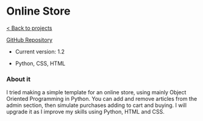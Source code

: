 # Online Store

[< Back to projects](..)

[GitHub Repository](https://github.com/TSusinna/online_store)

- Current version: 1.2

- Python, CSS, HTML

### About it

I tried making a simple template for an online store, using mainly Object Oriented Programming in Python. You can add and remove articles from the admin section, then simulate purchases adding to cart and buying. I will upgrade it as I improve my skills using Python, HTML and CSS.